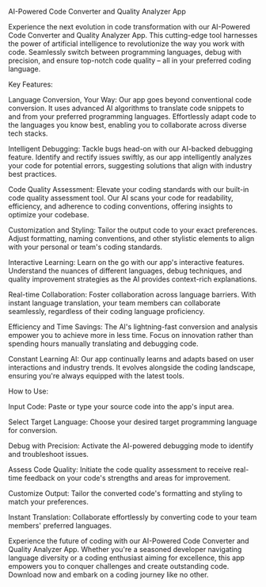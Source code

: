 AI-Powered Code Converter and Quality Analyzer App

Experience the next evolution in code transformation with our AI-Powered Code Converter and Quality Analyzer App. This cutting-edge tool harnesses the power of artificial intelligence to revolutionize the way you work with code. Seamlessly switch between programming languages, debug with precision, and ensure top-notch code quality – all in your preferred coding language.

Key Features:

Language Conversion, Your Way: Our app goes beyond conventional code conversion. It uses advanced AI algorithms to translate code snippets to and from your preferred programming languages. Effortlessly adapt code to the languages you know best, enabling you to collaborate across diverse tech stacks.

Intelligent Debugging: Tackle bugs head-on with our AI-backed debugging feature. Identify and rectify issues swiftly, as our app intelligently analyzes your code for potential errors, suggesting solutions that align with industry best practices.

Code Quality Assessment: Elevate your coding standards with our built-in code quality assessment tool. Our AI scans your code for readability, efficiency, and adherence to coding conventions, offering insights to optimize your codebase.

Customization and Styling: Tailor the output code to your exact preferences. Adjust formatting, naming conventions, and other stylistic elements to align with your personal or team's coding standards.

Interactive Learning: Learn on the go with our app's interactive features. Understand the nuances of different languages, debug techniques, and quality improvement strategies as the AI provides context-rich explanations.

Real-time Collaboration: Foster collaboration across language barriers. With instant language translation, your team members can collaborate seamlessly, regardless of their coding language proficiency.

Efficiency and Time Savings: The AI's lightning-fast conversion and analysis empower you to achieve more in less time. Focus on innovation rather than spending hours manually translating and debugging code.

Constant Learning AI: Our app continually learns and adapts based on user interactions and industry trends. It evolves alongside the coding landscape, ensuring you're always equipped with the latest tools.

How to Use:

Input Code: Paste or type your source code into the app's input area.

Select Target Language: Choose your desired target programming language for conversion.

Debug with Precision: Activate the AI-powered debugging mode to identify and troubleshoot issues.

Assess Code Quality: Initiate the code quality assessment to receive real-time feedback on your code's strengths and areas for improvement.

Customize Output: Tailor the converted code's formatting and styling to match your preferences.

Instant Translation: Collaborate effortlessly by converting code to your team members' preferred languages.

Experience the future of coding with our AI-Powered Code Converter and Quality Analyzer App. Whether you're a seasoned developer navigating language diversity or a coding enthusiast aiming for excellence, this app empowers you to conquer challenges and create outstanding code. Download now and embark on a coding journey like no other.
